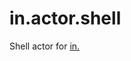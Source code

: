 # in.actor.shell

Shell actor for  [in.](https://github.com/nomilous/in.)

```javascript
    
    

```
